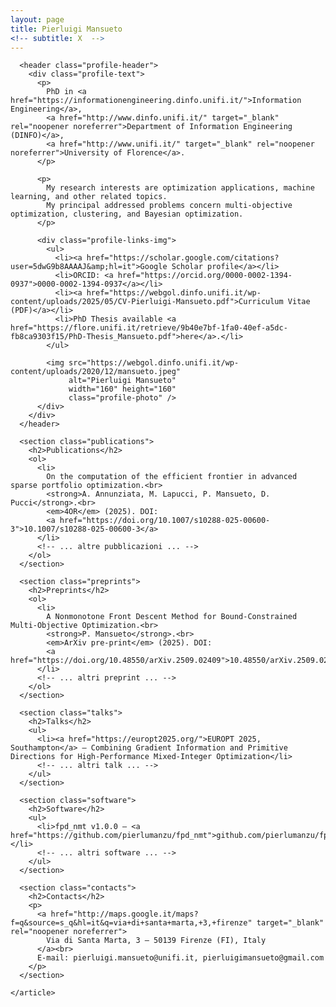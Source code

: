 ```yaml
---
layout: page
title: Pierluigi Mansueto
<!-- subtitle: X  -->
---
```


<div id="main" class="clearfix">
  <div id="content" class="clearfix">
    <article class="profile">

      <header class="profile-header">
        <div class="profile-text">
          <p>
            PhD in <a href="https://informationengineering.dinfo.unifi.it/">Information Engineering</a>, 
            <a href="http://www.dinfo.unifi.it/" target="_blank" rel="noopener noreferrer">Department of Information Engineering (DINFO)</a>, 
            <a href="http://www.unifi.it/" target="_blank" rel="noopener noreferrer">University of Florence</a>.
          </p>

          <p>
            My research interests are optimization applications, machine learning, and other related topics. 
            My principal addressed problems concern multi-objective optimization, clustering, and Bayesian optimization.
          </p>

          <div class="profile-links-img">
            <ul>
              <li><a href="https://scholar.google.com/citations?user=5dwG9b8AAAAJ&amp;hl=it">Google Scholar profile</a></li>
              <li>ORCID: <a href="https://orcid.org/0000-0002-1394-0937">0000-0002-1394-0937</a></li>
              <li><a href="https://webgol.dinfo.unifi.it/wp-content/uploads/2025/05/CV-Pierluigi-Mansueto.pdf">Curriculum Vitae (PDF)</a></li>
              <li>PhD Thesis available <a href="https://flore.unifi.it/retrieve/9b40e7bf-1fa0-40ef-a5dc-fb8ca9303f15/PhD-Thesis_Mansueto.pdf">here</a>.</li>
            </ul>

            <img src="https://webgol.dinfo.unifi.it/wp-content/uploads/2020/12/mansueto.jpeg" 
                 alt="Pierluigi Mansueto" 
                 width="160" height="160" 
                 class="profile-photo" />
          </div>
        </div>
      </header>

      <section class="publications">
        <h2>Publications</h2>
        <ol>
          <li>
            On the computation of the efficient frontier in advanced sparse portfolio optimization.<br>
            <strong>A. Annunziata, M. Lapucci, P. Mansueto, D. Pucci</strong>.<br>
            <em>4OR</em> (2025). DOI: 
            <a href="https://doi.org/10.1007/s10288-025-00600-3">10.1007/s10288-025-00600-3</a>
          </li>
          <!-- ... altre pubblicazioni ... -->
        </ol>
      </section>

      <section class="preprints">
        <h2>Preprints</h2>
        <ol>
          <li>
            A Nonmonotone Front Descent Method for Bound-Constrained Multi-Objective Optimization.<br>
            <strong>P. Mansueto</strong>.<br>
            <em>ArXiv pre-print</em> (2025). DOI:
            <a href="https://doi.org/10.48550/arXiv.2509.02409">10.48550/arXiv.2509.02409</a>
          </li>
          <!-- ... altri preprint ... -->
        </ol>
      </section>

      <section class="talks">
        <h2>Talks</h2>
        <ul>
          <li><a href="https://europt2025.org/">EUROPT 2025, Southampton</a> — Combining Gradient Information and Primitive Directions for High-Performance Mixed-Integer Optimization</li>
          <!-- ... altri talk ... -->
        </ul>
      </section>

      <section class="software">
        <h2>Software</h2>
        <ul>
          <li>fpd_nmt v1.0.0 — <a href="https://github.com/pierlumanzu/fpd_nmt">github.com/pierlumanzu/fpd_nmt</a></li>
          <!-- ... altri software ... -->
        </ul>
      </section>

      <section class="contacts">
        <h2>Contacts</h2>
        <p>
          <a href="http://maps.google.it/maps?f=q&source=s_q&hl=it&q=via+di+santa+marta,+3,+firenze" target="_blank" rel="noopener noreferrer">
            Via di Santa Marta, 3 – 50139 Firenze (FI), Italy
          </a><br>
          E-mail: pierluigi.mansueto@unifi.it, pierluigimansueto@gmail.com
        </p>
      </section>

    </article>
  </div>
</div>

<style>
  .profile-header {
    margin-bottom: 25px;
  }

  /* 🔹 Contenitore lista + immagine */
  .profile-links-img {
    display: flex;
    justify-content: flex-start;
    align-items: center; /* allinea verticalmente immagine e lista */
    gap: 40px;           /* spazio equilibrato fra lista e immagine */
    margin-top: 15px;
    flex-wrap: wrap;     /* permette al layout di adattarsi su mobile */
  }

  /* 🔹 Lista link */
  .profile-links-img ul {
    margin: 0;
    padding-left: 20px;
    flex: 1 1 auto;
  }

  /* 🔹 Immagine */
  .profile-photo {
    border-radius: 50%;
    object-fit: cover;
    width: 150px;
    height: 150px;
    margin: 0 auto;
  }

  /* 🔹 Margini sezioni */
  section {
    margin-top: 40px;
  }

  h2 {
    border-bottom: 1px solid #ccc;
    padding-bottom: 4px;
  }

  a {
    color: #004c99;
  }

  /* 🔹 Mobile: immagine sotto la lista, centrata */
  @media (max-width: 768px) {
    .profile-links-img {
      flex-direction: column;
      align-items: center;
      text-align: left;
    }

    .profile-photo {
      margin-top: 15px;
    }
  }
</style>
